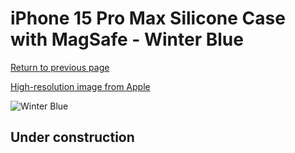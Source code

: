 # iPhone 15 Pro Max Silicone Case with MagSafe - Winter Blue

[Return to previous page](/iphone_15)

[High-resolution image from Apple](https://store.storeimages.cdn-apple.com/8756/as-images.apple.com/is/MT1Y3?wid=4500&hei=4500&fmt=png)

<div style="width: 500px"><img src="/everyphone/MT1Y3.png" alt="Winter Blue"></div>

## Under construction
